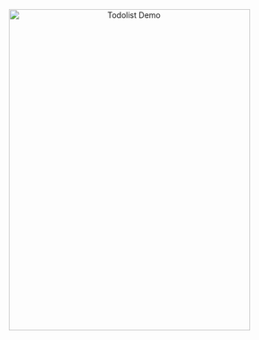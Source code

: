 <div align="center">
  <img src="https://github.com/An0n-xen/ToDo-List/assets/76828245/8df2fe57-b24b-4a1a-9e00-98140fded94a" width="432" height="576" alt="Todolist Demo">
</div>
